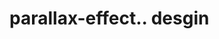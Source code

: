 # parallax-effect.. desgin                                                                                                                                                                                                                                                                                                                                                                                                  

